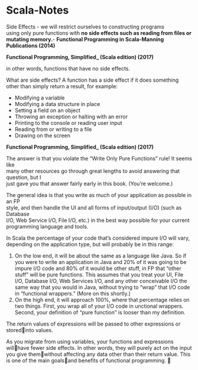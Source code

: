 # Scala-Notes

Side Effects -     we will restrict ourselves to constructing programs  
  using only pure functions with **no side effects such as reading from files or mutating memory.**- **Functional Programming in Scala-Manning Publications \(2014\)**

**Functional Programming, Simplified\_ \(Scala edition\) \(2017\)**

in other words, functions that have no side effects.

What are side effects? A function has a side effect if it does something other than simply return a result, for example:

* Modifying a variable
* Modifying a data structure in place
* Setting a field on an object
* Throwing an exception or halting with an error
* Printing to the console or reading user input
* Reading from or writing to a file
* Drawing on the screen

**Functional Programming, Simplified\_ \(Scala edition\) \(2017\)**

The answer is that you violate the “Write Only Pure Functions” rule! It seems like  
 many other resources go through great lengths to avoid answering that question, but I  
 just gave you that answer fairly early in this book. \(You’re welcome.\)

The general idea is that you write as much of your application as possible in an FP  
 style, and then handle the UI and all forms of input/output \(I/O\) \(such as Database  
 I/O, Web Service I/O, File I/O, etc.\) in the best way possible for your current  
 programming language and tools.

In Scala the percentage of your code that’s considered impure I/O will vary,  
 depending on the application type, but will probably be in this range:

1. On the low end, it will be about the same as a language like Java. So if you
    were to write an application in Java and 20% of it was going to be impure I/O
    code and 80% of it would be other stuff, in FP that “other stuff” will be pure
   functions. This assumes that you treat your UI, File I/O, Database I/O, Web
    Services I/O, and any other conceivable I/O the same way that you would in
    Java, without trying to “wrap” that I/O code in “functional wrappers.” \(More on
    this shortly.\)
2. On the high end, it will approach 100%, where that percentage relies on two
    things. First, you wrap all of your I/O code in  unctional wrappers. Second,
    your definition of “pure function” is looser than my definition.



The return values of expressions will be passed to other expressions or storedinto values. 

As you migrate from using variables, your functions and expressions willhave fewer side effects. In other words, they will purely act on the input you give themwithout affecting any data other than their return value. This is one of the main goalsand benefits of functional programming. 



